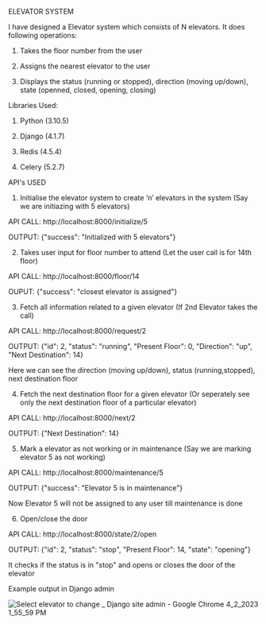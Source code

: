 ELEVATOR SYSTEM

I have designed a Elevator system which consists of N elevators. It does following operations:

1) Takes the floor number from the user

2) Assigns the nearest elevator to the user

3) Displays the status (running or stopped), direction (moving up/down), state (openned, closed, opening, closing)

Libraries Used:

1) Python (3.10.5)

2) Django (4.1.7)

3) Redis (4.5.4)

4) Celery (5.2.7)

API's USED

1) Initialise the elevator system to create ‘n’ elevators in the system (Say we are initiazing with 5 elevators)

API CALL: http://localhost:8000/initialize/5

OUTPUT: {"success": "Initialized with 5 elevators"}

2) Takes user input for floor number to attend (Let the user call is for 14th floor)

API CALL: http://localhost:8000/floor/14

OUPUT: {"success": "closest elevator is assigned"}

3) Fetch all information related to a given elevator (If 2nd Elevator takes the call)

API CALL: http://localhost:8000/request/2 

OUTPUT: {"id": 2, "status": "running", "Present Floor": 0, "Direction": "up", "Next Destination": 14}

Here we can see the direction (moving up/down), status (running,stopped), next destination floor

4) Fetch the next destination floor for a given elevator (Or seperately see only the next destination floor of a particular elevator)

API CALL: http://localhost:8000/next/2

OUTPUT: {"Next Destination": 14}

5) Mark a elevator as not working or in maintenance (Say we are marking elevator 5 as not working)

API CALL: http://localhost:8000/maintenance/5

OUTPUT: {"success": "Elevator 5 is in maintenance"}

Now Elevator 5 will not be assigned to any user till maintenance is done

6) Open/close the door

API CALL: http://localhost:8000/state/2/open 

OUTPUT: {"id": 2, "status": "stop", "Present Floor": 14, "state": "opening"}

It checks if the status is in "stop" and opens or closes the door of the elevator

Example output in Django admin

![Select elevator to change _ Django site admin - Google Chrome 4_2_2023 1_55_59 PM](https://user-images.githubusercontent.com/98119194/229341767-24522b7b-c9d9-419c-9829-74eab398a3b8.png)

